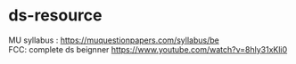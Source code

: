 # ds-resource


MU syllabus : https://muquestionpapers.com/syllabus/be <br>
FCC: complete ds beignner https://www.youtube.com/watch?v=8hly31xKli0
